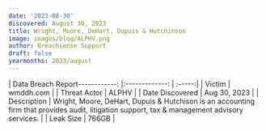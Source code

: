 ```yaml
---
date: '2023-08-30'
discovered: August 30, 2023
title: Wright, Moore, DeHart, Dupuis & Hutchinson
image: images/blog/ALPHV.png
author: Breachsense Support
draft: false
yearmonths: 2023/august
---
```


| Data Breach Report------------:     |:-------------:    | :-----:|
| Victim      | wmddh.com      | 
| Threat Actor      | ALPHV      | 
| Date Discovered      | Aug 30, 2023      | 
| Description      | Wright, Moore, DeHart, Dupuis & Hutchison is an accounting firm that provides audit, litigation support, tax & management advisory services.      | 
| Leak Size      | 766GB      | 

